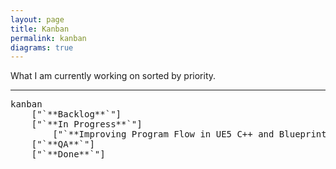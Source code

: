 ```yaml
---
layout: page
title: Kanban
permalink: kanban
diagrams: true
---
```


What I am currently working on sorted by priority.

---

<pre class="mermaid">
kanban
    ["`**Backlog**`"]
    ["`**In Progress**`"]
        ["`**Improving Program Flow in UE5 C++ and Blueprint**`"]
    ["`**QA**`"]
    ["`**Done**`"]
</pre>
